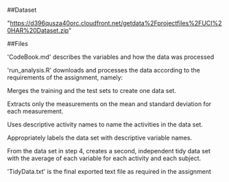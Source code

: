 ##Dataset

"https://d396qusza40orc.cloudfront.net/getdata%2Fprojectfiles%2FUCI%20HAR%20Dataset.zip"


##Files

'CodeBook.md' describes the variables and how the data was processed


'run_analysis.R' downloads and processes the data according to the requirements of the assignment, namely:

Merges the training and the test sets to create one data set.

Extracts only the measurements on the mean and standard deviation for each measurement.

Uses descriptive activity names to name the activities in the data set.

Appropriately labels the data set with descriptive variable names.

From the data set in step 4, creates a second, independent tidy data set with the average of each variable for each activity and each subject.


'TidyData.txt' is the final exported text file as required in the assignment